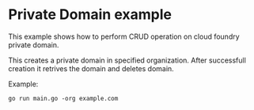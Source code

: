 # Private Domain example

This example shows how to perform CRUD operation on cloud foundry private domain.

This creates a private domain in specified organization. After successfull creation it retrives the domain and deletes domain.

Example: 

```
go run main.go -org example.com
```




